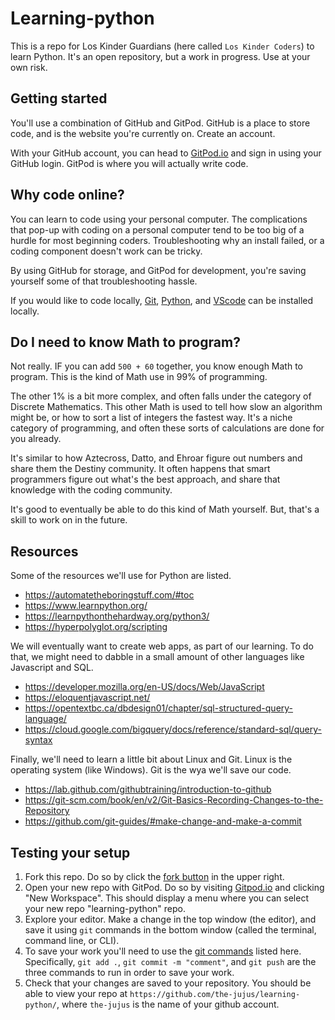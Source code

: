 # Learning-python

This is a repo for Los Kinder Guardians (here called `Los Kinder Coders`) to learn Python. It's an open repository, but a work in progress. Use at your own risk.

## Getting started

You'll use a combination of GitHub and GitPod. GitHub is a place to store code, and is the website you're currently on. Create an account.

With your GitHub account, you can head to [GitPod.io](https://gitpod.io/) and sign in using your GitHub login. GitPod is where you will actually write code.

## Why code online?

You can learn to code using your personal computer. The complications that pop-up with coding on a personal computer tend to be too big of a hurdle for most beginning coders. Troubleshooting why an install failed, or a coding component doesn't work can be tricky. 

By using GitHub for storage, and GitPod for development, you're saving yourself some of that troubleshooting hassle. 

If you would like to code locally, [Git](https://git-scm.com/downloads), [Python](https://www.python.org/downloads/), and [VScode](https://code.visualstudio.com/) can be installed locally.

## Do I need to know Math to program?

Not really. IF you can add `500 + 60` together, you know enough Math to program. This is the kind of Math use in 99% of programming. 

The other 1% is a bit more complex, and often falls under the category of Discrete Mathematics. This other Math is used to tell how slow an algorithm might be, or how to sort a list of integers the fastest way. It's a niche category of programming, and often these sorts of calculations are done for you already.

It's similar to how Aztecross, Datto, and Ehroar figure out numbers and share them the Destiny community. It often happens that smart programmers figure out what's the best approach, and share that knowledge with the coding community. 

It's good to eventually be able to do this kind of Math yourself. But, that's a skill to work on in the future.

## Resources

Some of the resources we'll use for Python are listed.

- https://automatetheboringstuff.com/#toc
- https://www.learnpython.org/
- https://learnpythonthehardway.org/python3/
- https://hyperpolyglot.org/scripting

We will eventually want to create web apps, as part of our learning. To do that, we might need to dabble in a small amount of other languages like Javascript and SQL.

- https://developer.mozilla.org/en-US/docs/Web/JavaScript
- https://eloquentjavascript.net/
- https://opentextbc.ca/dbdesign01/chapter/sql-structured-query-language/
- https://cloud.google.com/bigquery/docs/reference/standard-sql/query-syntax

Finally, we'll need to learn a little bit about Linux and Git. Linux is the operating system (like Windows). Git is the wya we'll save our code.

- https://lab.github.com/githubtraining/introduction-to-github
- https://git-scm.com/book/en/v2/Git-Basics-Recording-Changes-to-the-Repository
- https://github.com/git-guides/#make-change-and-make-a-commit

## Testing your setup
1. Fork this repo. Do so by click the [fork button](https://docs.github.com/en/get-started/quickstart/fork-a-repo#forking-a-repository) in the upper right.
2. Open your new repo with GitPod. Do so by visiting [Gitpod.io](https://gitpod.io/workspaces) and clicking "New Workspace". This should display a menu where you can select your new repo "learning-python" repo.
3. Explore your editor. Make a change in the top window (the editor), and save it using `git` commands in the bottom window (called the terminal, command line, or CLI).
4. To save your work you'll need to use the [git commands](https://github.com/git-guides/#make-change-and-make-a-commit) listed here. Specifically, `git add .`, `git commit -m "comment"`, and `git push` are the three commands to run in order to save your work.
5. Check that your changes are saved to your repository. You should be able to view your repo at `https://github.com/the-jujus/learning-python/`, where `the-jujus` is the name of your github account.
